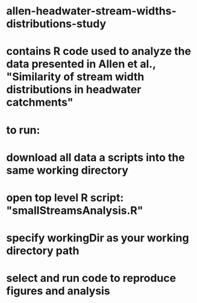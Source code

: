 # allen-headwater-stream-widths-distributions-study

# contains R code used to analyze the data presented in Allen et al., "Similarity of stream width distributions in headwater catchments" 

# to run:
# download all data a scripts into the same working directory
# open top level R script: "smallStreamsAnalysis.R" 
# specify workingDir as your working directory path
# select and run code to reproduce figures and analysis
